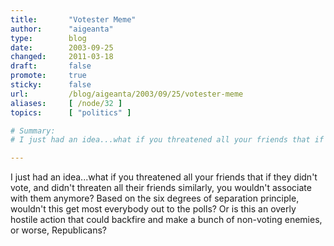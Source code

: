 ```yaml
---
title:       "Votester Meme"
author:      "aigeanta"
type:        blog
date:        2003-09-25
changed:     2011-03-18
draft:       false
promote:     true
sticky:      false
url:         /blog/aigeanta/2003/09/25/votester-meme
aliases:     [ /node/32 ]
topics:      [ "politics" ]

# Summary:
# I just had an idea...what if you threatened all your friends that if they didn't vote, and didn't threaten all their friends similarly, you wouldn't associate with them anymore? Based on the six degrees of separation principle, wouldn't this get most everybody out to the polls? Or is this an overly hostile action that could backfire and make a bunch of non-voting enemies, or worse, Republicans?

---
```

I just had an idea...what if you threatened all your friends that if they didn't vote, and didn't threaten all their friends similarly, you wouldn't associate with them anymore? Based on the six degrees of separation principle, wouldn't this get most everybody out to the polls? Or is this an overly hostile action that could backfire and make a bunch of non-voting enemies, or worse, Republicans?

